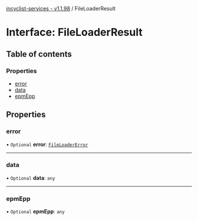 [incyclist-services - v1.1.98](../README.md) / FileLoaderResult

# Interface: FileLoaderResult

## Table of contents

### Properties

- [error](FileLoaderResult.md#error)
- [data](FileLoaderResult.md#data)
- [epmEpp](FileLoaderResult.md#epmepp)

## Properties

### error

• `Optional` **error**: [`FileLoaderError`](FileLoaderError.md)

___

### data

• `Optional` **data**: `any`

___

### epmEpp

• `Optional` **epmEpp**: `any`
